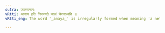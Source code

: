 ```yaml
---
sutra: जालमानायः
vRtti: आनाय इति निपात्यते जालं चेत्तद्भवति ॥
vRtti_eng: The word '_anaya_' is irregularly formed when meaning 'a net'.

---
```

